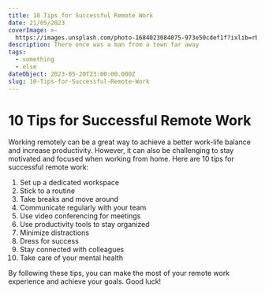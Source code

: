 ```yaml
---
title: 10 Tips for Successful Remote Work
date: 21/05/2023
coverImage: >-
  https://images.unsplash.com/photo-1684023084075-973e50cdef1f?ixlib=rb-4.0.3&ixid=M3wxMjA3fDB8MHxwaG90by1wYWdlfHx8fGVufDB8fHx8fA%3D%3D&auto=format&fit=crop&w=830&q=80
description: There once was a man from a town far away
tags:
  - something
  - else
dateObject: 2023-05-20T23:00:00.000Z
slug: 10-Tips-for-Successful-Remote-Work
---
```


# 10 Tips for Successful Remote Work

Working remotely can be a great way to achieve a better work-life balance and
increase productivity. However, it can also be challenging to stay motivated and
focused when working from home. Here are 10 tips for successful remote work:

1. Set up a dedicated workspace
2. Stick to a routine
3. Take breaks and move around
4. Communicate regularly with your team
5. Use video conferencing for meetings
6. Use productivity tools to stay organized
7. Minimize distractions
8. Dress for success
9. Stay connected with colleagues
10. Take care of your mental health

By following these tips, you can make the most of your remote work experience
and achieve your goals. Good luck!
